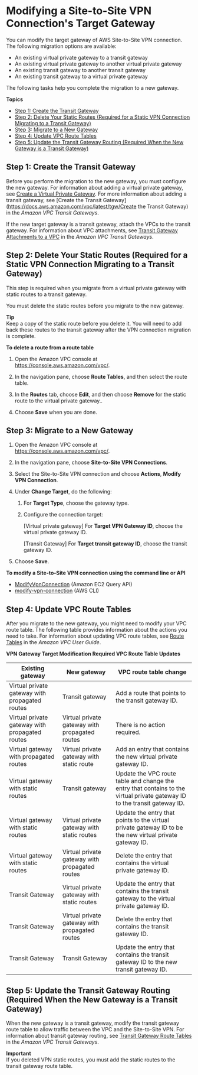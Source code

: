 # Modifying a Site\-to\-Site VPN Connection's Target Gateway<a name="modify-vpn-target"></a>

You can modify the target gateway of AWS Site\-to\-Site VPN connection\. The following migration options are available:
+ An existing virtual private gateway to a transit gateway
+ An existing virtual private gateway to another virtual private gateway
+ An existing transit gateway to another transit gateway
+ An existing transit gateway to a virtual private gateway

The following tasks help you complete the migration to a new gateway\. 

**Topics**
+ [Step 1: Create the Transit Gateway](#step-create-gateway)
+ [Step 2: Delete Your Static Routes \(Required for a Static VPN Connection Migrating to a Transit Gateway\)](#step-update-staic-route)
+ [Step 3: Migrate to a New Gateway](#step-migrate-gateway)
+ [Step 4: Update VPC Route Tables](#step-update-routing)
+ [Step 5: Update the Transit Gateway Routing \(Required When the New Gateway is a Transit Gateway\)](#step-update-transit-gateway-routing)

## Step 1: Create the Transit Gateway<a name="step-create-gateway"></a>

Before you perform the migration to the new gateway, you must configure the new gateway\. For information about adding a virtual private gateway, see [Create a Virtual Private Gateway](SetUpVPNConnections.md#vpn-create-vpg)\. For more information about adding a transit gateway, see [Create the Transit Gateway](https://docs.aws.amazon.com/vpc/latest/tgw/Create the Transit Gateway) in the *Amazon VPC Transit Gateways*\.

If the new target gateway is a transit gateway, attach the VPCs to the transit gateway\. For information about VPC attachments, see [Transit Gateway Attachments to a VPC](https://docs.aws.amazon.com/vpc/latest/tgw/tgw-vpc-attachments.html) in the *Amazon VPC Transit Gateways*\.

## Step 2: Delete Your Static Routes \(Required for a Static VPN Connection Migrating to a Transit Gateway\)<a name="step-update-staic-route"></a>

This step is required when you migrate from a virtual private gateway with static routes to a transit gateway\. 

You must delete the static routes before you migrate to the new gateway\.

**Tip**  
Keep a copy of the static route before you delete it\. You will need to add back these routes to the transit gateway after the VPN connection migration is complete\.

**To delete a route from a route table**

1. Open the Amazon VPC console at [https://console\.aws\.amazon\.com/vpc/](https://console.aws.amazon.com/vpc/)\.

1. In the navigation pane, choose **Route Tables**, and then select the route table\.

1. In the **Routes** tab, choose **Edit**, and then choose **Remove** for the static route to the virtual private gateway\.\.

1. Choose **Save** when you are done\.

## Step 3: Migrate to a New Gateway<a name="step-migrate-gateway"></a>

1. Open the Amazon VPC console at [https://console\.aws\.amazon\.com/vpc/](https://console.aws.amazon.com/vpc/)\.

1. In the navigation pane, choose **Site\-to\-Site VPN Connections**\.

1. Select the Site\-to\-Site VPN connection and choose **Actions**, **Modify VPN Connection**\.

1. Under **Change Target**, do the following:

   1. For **Target Type**, choose the gateway type\.

   1. Configure the connection target:

      \[Virtual private gateway\] For **Target VPN Gateway ID**, choose the virtual private gateway ID\.

      \[Transit Gateway\] For **Target transit gateway ID**, choose the transit gateway ID\.

1. Choose **Save**\.

**To modify a Site\-to\-Site VPN connection using the command line or API**
+ [ModifyVpnConnection](https://docs.aws.amazon.com/AWSEC2/latest/APIReference/ModifyVpnConnection.html) \(Amazon EC2 Query API\)
+ [modify\-vpn\-connection](https://docs.aws.amazon.com/cli/latest/reference/ec2/modify-vpn-connection.html) \(AWS CLI\)

## Step 4: Update VPC Route Tables<a name="step-update-routing"></a>

After you migrate to the new gateway, you might need to modify your VPC route table\. The following table provides information about the actions you need to take\. For information about updating VPC route tables, see [Route Tables](https://docs.aws.amazon.com/vpc/latest/userguide/VPC_Route_Tables.html) in the *Amazon VPC User Guide*\.


**VPN Gateway Target Modification Required VPC Route Table Updates**  

| Existing gateway  | New gateway | VPC route table change | 
| --- | --- | --- | 
| Virtual private gateway with propagated routes | Transit gateway | Add a route that points to the transit gateway ID\. | 
| Virtual private gateway with propagated routes | Virtual private gateway with propagated routes | There is no action required\. | 
| Virtual gateway with propagated routes | Virtual private gateway with static route | Add an entry that contains the new virtual private gateway ID\. | 
| Virtual gateway with static routes | Transit gateway | Update the VPC route table and change the entry that contains to the virtual private gateway ID to the transit gateway ID\. | 
| Virtual gateway with static routes | Virtual private gateway with static routes | Update the entry that points to the virtual private gateway ID to be the new virtual private gateway ID\. | 
| Virtual gateway with static routes | Virtual private gateway with propagated routes | Delete the entry that contains the virtual private gateway ID\. | 
| Transit Gateway | Virtual private gateway with static routes | Update the entry that contains the transit gateway to the virtual private gateway ID\. | 
| Transit Gateway | Virtual private gateway with propagated routes | Delete the entry that contains the transit gateway ID\. | 
| Transit Gateway | Transit Gateway | Update the entry that contains the transit gateway ID to the new transit gateway ID\. | 

## Step 5: Update the Transit Gateway Routing \(Required When the New Gateway is a Transit Gateway\)<a name="step-update-transit-gateway-routing"></a>

 When the new gateway is a transit gateway, modify the transit gateway route table to allow traffic between the VPC and the Site\-to\-Site VPN\. For information about transit gateway routing, see [Transit Gateway Route Tables](https://docs.aws.amazon.com/vpc/latest/tgw/tgw-route-tables.html) in the *Amazon VPC Transit Gateways*\.

**Important**  
 If you deleted VPN static routes, you must add the static routes to the transit gateway route table\.